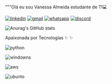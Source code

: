 """Olá eu sou Vanessa Almeida estudante de TI💻


[![linkedin](https://img.shields.io/badge/LinkedIn-0077B5?style=for-the-badge&logo=linkedin&logoColor=white)](https://www.linkedin.com/in/vanessa-almeida-625bb980/)
[![gmail](https://img.shields.io/badge/Gmail-D14836?style=for-the-badge&logo=gmail&logoColor=white)](https://criarmeulink.com.br/u/1655670089)
[![whatsapp](https://img.shields.io/badge/WhatsApp-25D366?style=for-the-badge&logo=whatsapp&logoColor=white)](https://api.whatsapp.com/send?phone=5521997786934&text=dispon%C3%ADvel%20para%20entrevistas)
[![discord](https://img.shields.io/badge/Discord-7289DA?style=for-the-badge&logo=discord&logoColor=white)](https://discord.com/channels/979590637651394620/979590638167277610)

![Anurag's GitHub stats](https://github-readme-stats.vercel.app/api?username=VavyTech&show_icons=true&theme=radical)



Apaixonada por Tecnologías ✨ ✨


![python](https://img.shields.io/badge/Python-3776AB?style=for-the-badge&logo=python&logoColor=white)

![windowns](https://img.shields.io/badge/Microsoft-666666?style=for-the-badge&logo=microsoft&logoColor=white)

![aws](https://img.shields.io/badge/Amazon_AWS-232F3E?style=for-the-badge&logo=amazon-aws&logoColor=white)

![ubunto](https://img.shields.io/badge/Ubuntu-E95420?style=for-the-badge&logo=ubuntu&logoColor=white)



